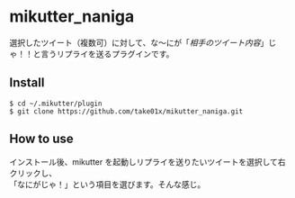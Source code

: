 mikutter_naniga
=================
選択したツイート（複数可）に対して、な〜にが「*相手のツイート内容*」じゃ！！と言うリプライを送るプラグインです。

Install
-------
    $ cd ~/.mikutter/plugin
    $ git clone https://github.com/take01x/mikutter_naniga.git

How to use
----------
インストール後、mikutter を起動しリプライを送りたいツイートを選択して右クリックし、  
「なにがじゃ！」という項目を選びます。そんな感じ。
